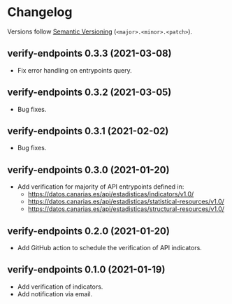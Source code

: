 # Changelog

Versions follow [Semantic Versioning](https://semver.org/) (`<major>.<minor>.<patch>`).

## verify-endpoints 0.3.3 (2021-03-08)

- Fix error handling on entrypoints query.

## verify-endpoints 0.3.2 (2021-03-05)

- Bug fixes.

## verify-endpoints 0.3.1 (2021-02-02)

- Bug fixes.

## verify-endpoints 0.3.0 (2021-01-20)

- Add verification for majority of API entrypoints defined in:
  - https://datos.canarias.es/api/estadisticas/indicators/v1.0/
  - https://datos.canarias.es/api/estadisticas/statistical-resources/v1.0/
  - https://datos.canarias.es/api/estadisticas/structural-resources/v1.0/

## verify-endpoints 0.2.0 (2021-01-20)

- Add GitHub action to schedule the verification of API indicators.

## verify-endpoints 0.1.0 (2021-01-19)

- Add verification of indicators.
- Add notification via email.
